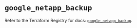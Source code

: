 # `google_netapp_backup`

Refer to the Terraform Registry for docs: [`google_netapp_backup`](https://registry.terraform.io/providers/hashicorp/google-beta/6.29.0/docs/resources/google_netapp_backup).
